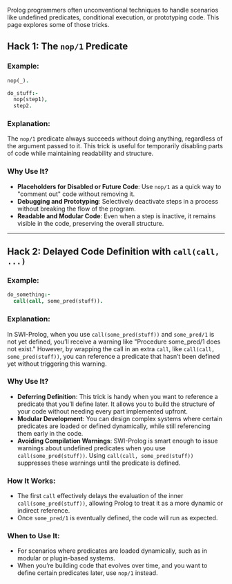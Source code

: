 Prolog programmers often unconventional techniques to handle scenarios like undefined predicates, conditional execution, or prototyping code. This page explores some of those tricks.

## Hack 1: The `nop/1` Predicate

### Example:

```prolog
nop(_).

do_stuff:- 
  nop(step1),
  step2.
```

### Explanation:

The `nop/1` predicate always succeeds without doing anything, regardless of the argument passed to it. This trick is useful for temporarily disabling parts of code while maintaining readability and structure.

### Why Use It?

- **Placeholders for Disabled or Future Code**: Use `nop/1` as a quick way to "comment out" code without removing it.
- **Debugging and Prototyping**: Selectively deactivate steps in a process without breaking the flow of the program.
- **Readable and Modular Code**: Even when a step is inactive, it remains visible in the code, preserving the overall structure.

---

## Hack 2: Delayed Code Definition with `call(call, ...)`

### Example:

```prolog
do_something:- 
  call(call, some_pred(stuff)).
```

### Explanation:

In SWI-Prolog, when you use `call(some_pred(stuff))` and `some_pred/1` is not yet defined, you’ll receive a warning like "Procedure some_pred/1 does not exist." However, by wrapping the call in an extra `call`, like `call(call, some_pred(stuff))`, you can reference a predicate that hasn’t been defined yet without triggering this warning.

### Why Use It?

- **Deferring Definition**: This trick is handy when you want to reference a predicate that you’ll define later. It allows you to build the structure of your code without needing every part implemented upfront.
- **Modular Development**: You can design complex systems where certain predicates are loaded or defined dynamically, while still referencing them early in the code.
- **Avoiding Compilation Warnings**: SWI-Prolog is smart enough to issue warnings about undefined predicates when you use `call(some_pred(stuff))`. Using `call(call, some_pred(stuff))` suppresses these warnings until the predicate is defined.

### How It Works:

- The first `call` effectively delays the evaluation of the inner `call(some_pred(stuff))`, allowing Prolog to treat it as a more dynamic or indirect reference.
- Once `some_pred/1` is eventually defined, the code will run as expected.

### When to Use It:

- For scenarios where predicates are loaded dynamically, such as in modular or plugin-based systems.
- When you’re building code that evolves over time, and you want to define certain predicates later, use `nop/1` instead.
